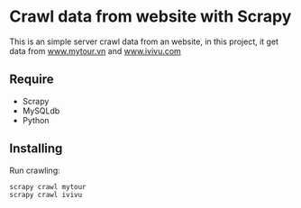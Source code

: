 # Crawl data from website with Scrapy

This is an simple server crawl data from an website, in this project, it get data from www.mytour.vn and www.ivivu.com

## Require

* Scrapy
* MySQLdb
* Python

## Installing

Run crawling:
```
scrapy crawl mytour
scrapy crawl ivivu
```